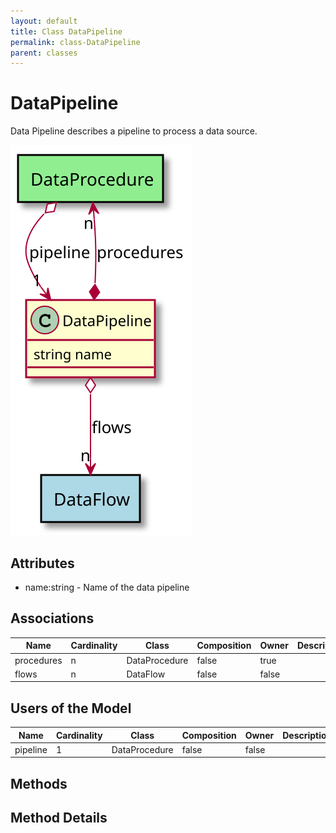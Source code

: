 ```yaml
---
layout: default
title: Class DataPipeline
permalink: class-DataPipeline
parent: classes
---
```


# DataPipeline

Data Pipeline describes a pipeline to process a data source.

![Logical Diagram](./logical.svg)

## Attributes

* name:string - Name of the data pipeline


## Associations

| Name | Cardinality | Class | Composition | Owner | Description |
| --- | --- | --- | --- | --- | --- |
| procedures | n | DataProcedure | false | true |  |
| flows | n | DataFlow | false | false |  |


## Users of the Model

| Name | Cardinality | Class | Composition | Owner | Description |
| --- | --- | --- | --- | --- | --- |
| pipeline | 1 | DataProcedure | false | false |  |





## Methods


<h2>Method Details</h2>
    

